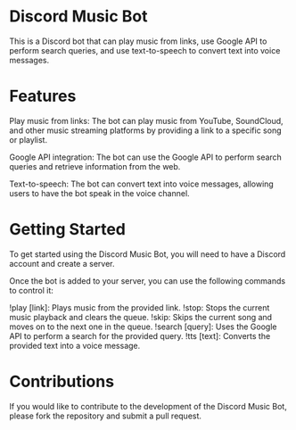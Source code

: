 # Discord Music Bot
This is a Discord bot that can play music from links, use Google API to perform search queries, and use text-to-speech to convert text into voice messages.

# Features
Play music from links: The bot can play music from YouTube, SoundCloud, and other music streaming platforms by providing a link to a specific song or playlist.

Google API integration: The bot can use the Google API to perform search queries and retrieve information from the web.

Text-to-speech: The bot can convert text into voice messages, allowing users to have the bot speak in the voice channel.

# Getting Started
To get started using the Discord Music Bot, you will need to have a Discord account and create a server.

Once the bot is added to your server, you can use the following commands to control it:

!play [link]: Plays music from the provided link.
!stop: Stops the current music playback and clears the queue.
!skip: Skips the current song and moves on to the next one in the queue.
!search [query]: Uses the Google API to perform a search for the provided query.
!tts [text]: Converts the provided text into a voice message.

# Contributions
If you would like to contribute to the development of the Discord Music Bot, please fork the repository and submit a pull request.
